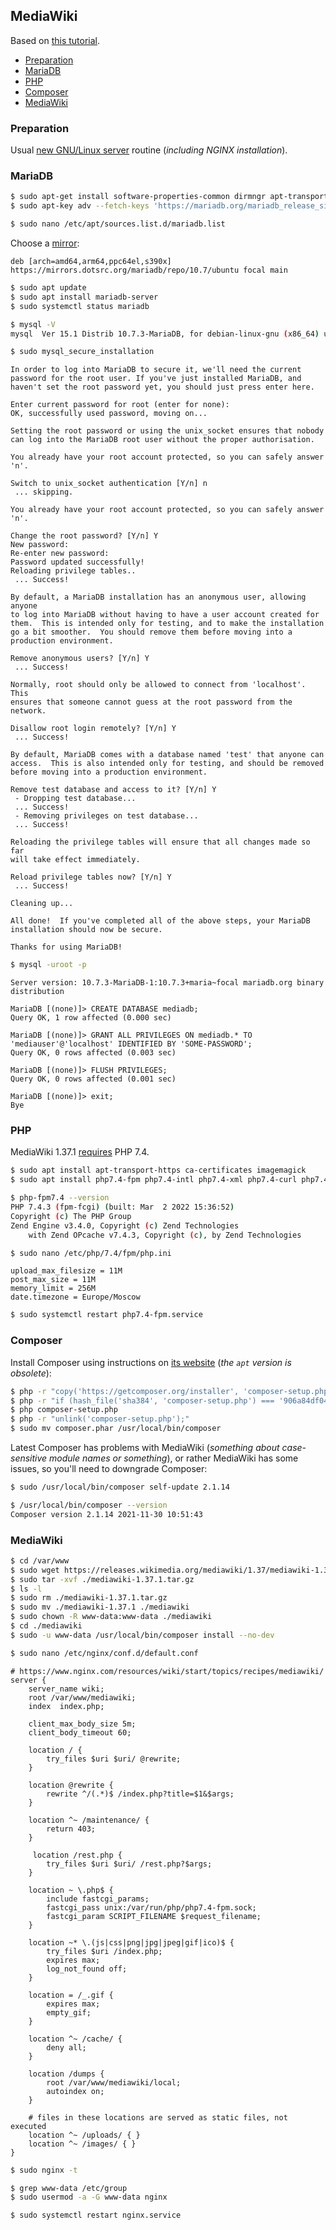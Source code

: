 ## MediaWiki

Based on [this tutorial](https://www.howtoforge.com/how-to-install-mediawiki-with-nginx-and-lets-encrypt-ssl-on-ubuntu-20-04/).

<!-- MarkdownTOC -->

- [Preparation](#preparation)
- [MariaDB](#mariadb)
- [PHP](#php)
- [Composer](#composer)
- [MediaWiki](#mediawiki)

<!-- /MarkdownTOC -->

### Preparation

Usual [new GNU/Linux server](https://github.com/retifrav/scraps/blob/master/_linux/new-linux-server.md) routine (*including NGINX installation*).

### MariaDB

``` sh
$ sudo apt-get install software-properties-common dirmngr apt-transport-https
$ sudo apt-key adv --fetch-keys 'https://mariadb.org/mariadb_release_signing_key.asc'

$ sudo nano /etc/apt/sources.list.d/mariadb.list
```

Choose a [mirror](https://mariadb.org/download/?t=repo-config):

```
deb [arch=amd64,arm64,ppc64el,s390x] https://mirrors.dotsrc.org/mariadb/repo/10.7/ubuntu focal main
```

``` sh
$ sudo apt update
$ sudo apt install mariadb-server
$ sudo systemctl status mariadb

$ mysql -V
mysql  Ver 15.1 Distrib 10.7.3-MariaDB, for debian-linux-gnu (x86_64) using readline 5.2
```

``` sh
$ sudo mysql_secure_installation
```
```
In order to log into MariaDB to secure it, we'll need the current
password for the root user. If you've just installed MariaDB, and
haven't set the root password yet, you should just press enter here.

Enter current password for root (enter for none):
OK, successfully used password, moving on...

Setting the root password or using the unix_socket ensures that nobody
can log into the MariaDB root user without the proper authorisation.

You already have your root account protected, so you can safely answer 'n'.

Switch to unix_socket authentication [Y/n] n
 ... skipping.

You already have your root account protected, so you can safely answer 'n'.

Change the root password? [Y/n] Y
New password:
Re-enter new password:
Password updated successfully!
Reloading privilege tables..
 ... Success!

By default, a MariaDB installation has an anonymous user, allowing anyone
to log into MariaDB without having to have a user account created for
them.  This is intended only for testing, and to make the installation
go a bit smoother.  You should remove them before moving into a
production environment.

Remove anonymous users? [Y/n] Y
 ... Success!

Normally, root should only be allowed to connect from 'localhost'.  This
ensures that someone cannot guess at the root password from the network.

Disallow root login remotely? [Y/n] Y
 ... Success!

By default, MariaDB comes with a database named 'test' that anyone can
access.  This is also intended only for testing, and should be removed
before moving into a production environment.

Remove test database and access to it? [Y/n] Y
 - Dropping test database...
 ... Success!
 - Removing privileges on test database...
 ... Success!

Reloading the privilege tables will ensure that all changes made so far
will take effect immediately.

Reload privilege tables now? [Y/n] Y
 ... Success!

Cleaning up...

All done!  If you've completed all of the above steps, your MariaDB
installation should now be secure.

Thanks for using MariaDB!
```

``` sh
$ mysql -uroot -p
```
```
Server version: 10.7.3-MariaDB-1:10.7.3+maria~focal mariadb.org binary distribution

MariaDB [(none)]> CREATE DATABASE mediadb;
Query OK, 1 row affected (0.000 sec)

MariaDB [(none)]> GRANT ALL PRIVILEGES ON mediadb.* TO 'mediauser'@'localhost' IDENTIFIED BY 'SOME-PASSWORD';
Query OK, 0 rows affected (0.003 sec)

MariaDB [(none)]> FLUSH PRIVILEGES;
Query OK, 0 rows affected (0.001 sec)

MariaDB [(none)]> exit;
Bye
```

### PHP

MediaWiki 1.37.1 [requires](https://phabricator.wikimedia.org/T248925) PHP 7.4.

``` sh
$ sudo apt install apt-transport-https ca-certificates imagemagick
$ sudo apt install php7.4-fpm php7.4-intl php7.4-xml php7.4-curl php7.4-gd php7.4-mbstring php7.4-mysql php-apcu

$ php-fpm7.4 --version
PHP 7.4.3 (fpm-fcgi) (built: Mar  2 2022 15:36:52)
Copyright (c) The PHP Group
Zend Engine v3.4.0, Copyright (c) Zend Technologies
    with Zend OPcache v7.4.3, Copyright (c), by Zend Technologies

$ sudo nano /etc/php/7.4/fpm/php.ini
```
```
upload_max_filesize = 11M
post_max_size = 11M
memory_limit = 256M
date.timezone = Europe/Moscow
```

``` sh
$ sudo systemctl restart php7.4-fpm.service
```

### Composer

Install Composer using instructions on [its website](https://getcomposer.org/download/) (*the `apt` version is obsolete*):

``` sh
$ php -r "copy('https://getcomposer.org/installer', 'composer-setup.php');"
$ php -r "if (hash_file('sha384', 'composer-setup.php') === '906a84df04cea2aa72f40b5f787e49f22d4c2f19492ac310e8cba5b96ac8b64115ac402c8cd292b8a03482574915d1a8') { echo 'Installer verified'; } else { echo 'Installer corrupt'; unlink('composer-setup.php'); } echo PHP_EOL;"
$ php composer-setup.php
$ php -r "unlink('composer-setup.php');"
$ sudo mv composer.phar /usr/local/bin/composer
```

Latest Composer has problems with MediaWiki (*something about case-sensitive module names or something*), or rather MediaWiki has some issues, so you'll need to downgrade Composer:

``` sh
$ sudo /usr/local/bin/composer self-update 2.1.14

$ /usr/local/bin/composer --version
Composer version 2.1.14 2021-11-30 10:51:43
```

### MediaWiki

``` sh
$ cd /var/www
$ sudo wget https://releases.wikimedia.org/mediawiki/1.37/mediawiki-1.37.1.tar.gz
$ sudo tar -xvf ./mediawiki-1.37.1.tar.gz
$ ls -l
$ sudo rm ./mediawiki-1.37.1.tar.gz
$ sudo mv ./mediawiki-1.37.1 ./mediawiki
$ sudo chown -R www-data:www-data ./mediawiki
$ cd ./mediawiki
$ sudo -u www-data /usr/local/bin/composer install --no-dev
```

``` sh
$ sudo nano /etc/nginx/conf.d/default.conf
```
```
# https://www.nginx.com/resources/wiki/start/topics/recipes/mediawiki/
server {
    server_name wiki;
    root /var/www/mediawiki;
    index  index.php;

    client_max_body_size 5m;
    client_body_timeout 60;

    location / {
        try_files $uri $uri/ @rewrite;
    }

    location @rewrite {
        rewrite ^/(.*)$ /index.php?title=$1&$args;
    }

    location ^~ /maintenance/ {
        return 403;
    }

     location /rest.php {
        try_files $uri $uri/ /rest.php?$args;
    }

    location ~ \.php$ {
        include fastcgi_params;
        fastcgi_pass unix:/var/run/php/php7.4-fpm.sock;
        fastcgi_param SCRIPT_FILENAME $request_filename;
    }

    location ~* \.(js|css|png|jpg|jpeg|gif|ico)$ {
        try_files $uri /index.php;
        expires max;
        log_not_found off;
    }

    location = /_.gif {
        expires max;
        empty_gif;
    }

    location ^~ /cache/ {
        deny all;
    }

    location /dumps {
        root /var/www/mediawiki/local;
        autoindex on;
    }

    # files in these locations are served as static files, not executed
    location ^~ /uploads/ { }
    location ^~ /images/ { }
}
```

``` sh
$ sudo nginx -t

$ grep www-data /etc/group
$ sudo usermod -a -G www-data nginx

$ sudo systemctl restart nginx.service
```
